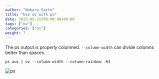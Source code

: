 ```yaml
---
author: "Noboru Saito"
title: "Use ov with ps"
date: 2023-05-31T09:00:00+09:00
tags: ["ov"]
categories: ["ov"]
weight: 7
---
```


The ps output is properly columned.
`--column-width` can divide columns better than spaces.

```shell
ps aux | ov --column-width --column-rainbow -H1
```

![ps](/ov/ps-ov.png)
